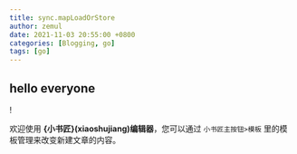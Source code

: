 ```yaml
---
title: sync.mapLoadOrStore
author: zemul
date: 2021-11-03 20:55:00 +0800
categories: [Blogging, go]
tags: [go]
---
```

## hello everyone
!

欢迎使用 **{小书匠}(xiaoshujiang)编辑器**，您可以通过 `小书匠主按钮>模板` 里的模板管理来改变新建文章的内容。